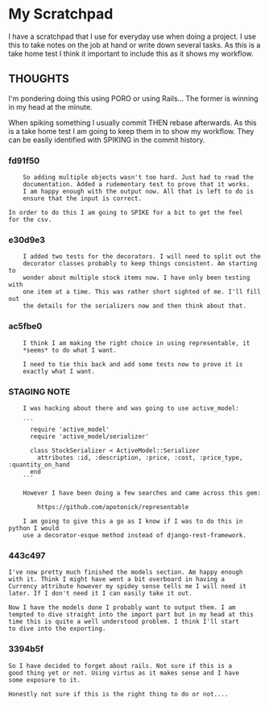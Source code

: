 # My Scratchpad 

I have a scratchpad that I use for everyday use when doing a project.
I use this to take notes on the job at hand or write down several tasks.
As this is a take home test I think it important to include this as it 
shows my workflow. 

## THOUGHTS

I'm pondering doing this using PORO or using Rails... The former is
winning in my head at the minute.

When spiking something I usually commit THEN rebase afterwards. As
this is a take home test I am going to keep them in to show my workflow.
They can be easily identified with SPIKING in the commit history. 

### fd91f50

        So adding multiple objects wasn't too hard. Just had to read the 
        documentation. Added a rudementary test to prove that it works.
        I am happy enough with the output now. All that is left to do is
        ensure that the input is correct.

	In order to do this I am going to SPIKE for a bit to get the feel 
	for the csv.

### e30d9e3

        I added two tests for the decorators. I will need to split out the
        decorator classes probably to keep things consistent. Am starting to 
        wonder about multiple stock items now. I have only been testing with
        one item at a time. This was rather short sighted of me. I'll fill out
        the details for the serializers now and then think about that. 

### ac5fbe0

        I think I am making the right choice in using representable, it
        *seems* to do what I want.

        I need to tie this back and add some tests now to prove it is
        exactly what I want.

### STAGING NOTE

        I was hacking about there and was going to use active_model:

        ```
          require 'active_model'
          require 'active_model/serializer'

          class StockSerializer < ActiveModel::Serializer
            attributes :id, :description, :price, :cost, :price_type, :quantity_on_hand
          end
        ```

        However I have been doing a few searches and came across this gem:

            https://github.com/apotonick/representable

        I am going to give this a go as I know if I was to do this in python I would
        use a decorator-esque method instead of django-rest-framework. 

### 443c497

	I've now pretty much finished the models section. Am happy enough
	with it. Think I might have went a bit overboard in having a 
	Currency attribute however my spidey sense tells me I will need it
	later. If I don't need it I can easily take it out.

	Now I have the models done I probably want to output them. I am
	tempted to dive straight into the import part but in my head at this
	time this is quite a well understood problem. I think I'll start
	to dive into the exporting.

### 3394b5f
	
	So I have decided to forget about rails. Not sure if this is a 
	good thing yet or not. Using virtus as it makes sense and I have
	some exposure to it.

	Honestly not sure if this is the right thing to do or not....
